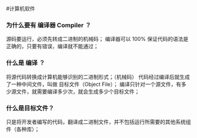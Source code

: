 #计算机软件
### 为什么要有 编译器 Compiler ？
源码要运行，必须先转成二进制的机械码；
编译器可以 100% 保证代码的语法是正确的，只要有错误，编译就不能通过；

### 什么是 编译 ？
将源代码转换成计算机能够识别的二进制形式；（机械码）
代码经过编译后就生成了一种中间文件，叫做 目标文件（Object File）；
编译只针对一个源文件，有多少源文件，就需要编译多少次，就会生成多少个目标文件；

### 什么是目标文件？
只是将开发者编写的代码，翻译成二进制文件，并不包括运行所需要的其他系统组件（各种库）；